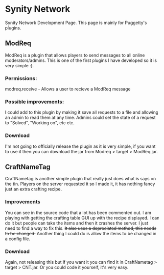 # Synity Network
Synity Network Development Page. This page is mainly for Puggetty's plugins.

## ModReq
ModReq is a plugin that allows players to send messages to all online moderators/admins. This is one of the first plugins I have developed so it is very simple :).

### Permissions:
modreq.receive - Allows a user to recieve a ModReq message

### Possible improvements:
I could add to this plugin by making it save all requests to a file and allowing an admin to read them at any time. Admins could set the state of a request to "Solved", "Working on", etc etc.

### Download
I'm not going to officially release the plugin as it is very simple, if you want to use it then you can download the jar from Modreq > target > ModReq.jar.

## CraftNameTag
CraftNametag is another simple plugin that really just does what is says on the tin. Players on the server requested it so I made it, it has nothing fancy just an extra crafting recipe.

### Improvements
You can see in the source code that a lot has been commented out. I am playing with getting the crafting table GUI up with the recipe displayed. I can do it but people can take the items and then it crashes the server. I just need to find a way to fix this.
~~It also uses a depreciated method, this needs to be changed.~~
Another thing I could do is allow the items to be changed in a config file.

### Download
Again, not releasing this but if you want it you can find it in CraftNametag > target > CNT.jar.
Or you could code it yourself, it's very easy.
